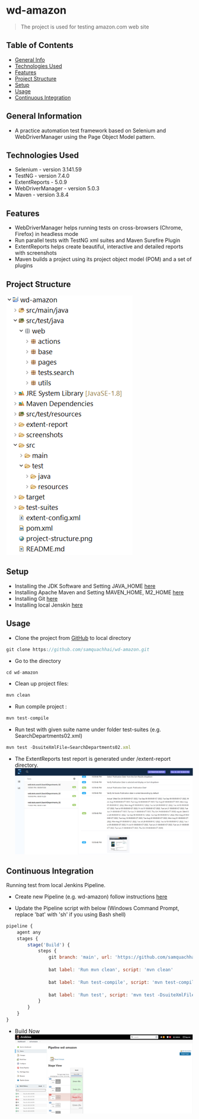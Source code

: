 # wd-amazon
> The project is used for testing amazon.com web site 


## Table of Contents
* [General Info](#general-information)
* [Technologies Used](#technologies-used)
* [Features](#features)
* [Project Structure](#project-structure)
* [Setup](#setup)
* [Usage](#usage)
* [Continuous Integration](#continuous-integration)


## General Information
- A practice automation test framework based on Selenium and WebDriverManager using the Page Object Model pattern.


## Technologies Used
- Selenium - version 3.141.59
- TestNG - version 7.4.0
- ExtentReports - 5.0.9
- WebDriverManager - version 5.0.3
- Maven - version 3.8.4


## Features
- WebDriverManager helps running tests on cross-browsers (Chrome, Firefox) in headless mode 
- Run parallel tests with TestNG xml suites and Maven Surefire Plugin
- ExtentReports helps create beautiful, interactive and detailed reports with screenshots
- Maven builds a project using its project object model (POM) and a set of plugins


## Project Structure
![Project structure](./img/project-structure.png)


## Setup
- Installing the JDK Software and Setting JAVA_HOME [here](https://docs.oracle.com/cd/E19182-01/821-0917/inst_jdk_javahome_t/index.html)
- Installing Apache Maven and Setting MAVEN_HOME, M2_HOME [here](https://maven.apache.org/install.html) 
- Installing Git [here](https://git-scm.com/downloads)
- Installing local Jenskin [here](https://www.jenkins.io/doc/book/installing/)


## Usage
- Clone the project from [GitHub](https://github.com/samquachhai/wd-amazon.git) to local directory
```javascript
git clone https://github.com/samquachhai/wd-amazon.git
```

- Go to the directory 
```javascript
cd wd-amazon
```

- Clean up project files: 
```javascript
mvn clean
```

- Run compile project : 
```javascript
mvn test-compile
```

- Run test with given suite name under folder test-suites (e.g. SearchDepartments02.xml) 
```javascript
mvn test -DsuiteXmlFile=SearchDepartments02.xml
```

- The ExtentReports test report is generated under /extent-report directory. 
![Sample Reports](./img/sample-extent-reports.png)


## Continuous Integration
Running test from local Jenkins Pipeline.

- Create new Pipeline (e.g. wd-amazon) follow instructions [here](https://www.jenkins.io/doc/pipeline/tour/hello-world/#examples)

- Update the Pipeline script with below (Windows Command Prompt, replace 'bat' with 'sh' if you using Bash shell)

```javascript
pipeline {
    agent any
    stages {
        stage('Build') {
            steps {
                git branch: 'main', url: 'https://github.com/samquachhai/wd-amazon.git'
    
                bat label: 'Run mvn clean', script: 'mvn clean'
    
                bat label: 'Run test-compile', script: 'mvn test-compile'
    
                bat label: 'Run test', script: 'mvn test -DsuiteXmlFile=SearchDepartments_02.xml'
            }
        }
    }
}
```

- Build Now
![Build Now](./img/jenkins-pipeline.png)




